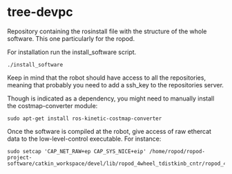 # tree-devpc
Repository containing the rosinstall file with the structure of the whole software. This one particularly for the ropod.

For installation run the install_software script.
```
./install_software
```

Keep in mind that the robot should have access to all the repositories, meaning that probably you need to add a ssh_key to the repositories server.

Though is indicated as a dependency, you might need to manually install the costmap-converter module:

```
sudo apt-get install ros-kinetic-costmap-converter
```

Once the software is compiled at the robot, give access of raw ethercat data to the low-level-control executable. For instance:

```
sudo setcap 'CAP_NET_RAW+ep CAP_SYS_NICE+eip' /home/ropod/ropod-project-software/catkin_workspace/devel/lib/ropod_4wheel_tdistkinb_cntr/ropod_4wheel_tdistkinb_cntr_node 
```
